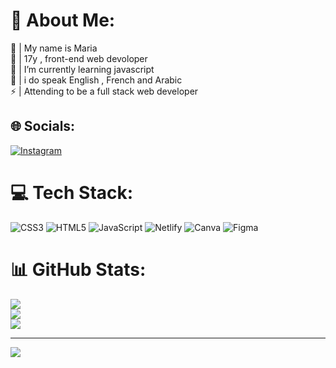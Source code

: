 # 💫 About Me:
🔭 | My name is Maria <br>👯 | 17y , front-end web devoloper<br>🌱 | I’m currently learning javascript<br>💬 | i do speak English , French and Arabic<br>⚡ | Attending to be a full stack web developer


## 🌐 Socials:
[![Instagram](https://img.shields.io/badge/Instagram-%23E4405F.svg?logo=Instagram&logoColor=white)](https://instagram.com/@maria.codess) 

# 💻 Tech Stack:
![CSS3](https://img.shields.io/badge/css3-%231572B6.svg?style=for-the-badge&logo=css3&logoColor=white) ![HTML5](https://img.shields.io/badge/html5-%23E34F26.svg?style=for-the-badge&logo=html5&logoColor=white) ![JavaScript](https://img.shields.io/badge/javascript-%23323330.svg?style=for-the-badge&logo=javascript&logoColor=%23F7DF1E) ![Netlify](https://img.shields.io/badge/netlify-%23000000.svg?style=for-the-badge&logo=netlify&logoColor=#00C7B7) ![Canva](https://img.shields.io/badge/Canva-%2300C4CC.svg?style=for-the-badge&logo=Canva&logoColor=white) 	![Figma](https://img.shields.io/badge/figma-%23F24E1E.svg?style=for-the-badge&logo=figma&logoColor=white)
# 📊 GitHub Stats:
![](https://github-readme-stats.vercel.app/api?username=mariabh&theme=dark&hide_border=false&include_all_commits=false&count_private=false)<br/>
![](https://github-readme-streak-stats.herokuapp.com/?user=mariabh&theme=dark&hide_border=false)<br/>
![](https://github-readme-stats.vercel.app/api/top-langs/?username=mariabh&theme=dark&hide_border=false&include_all_commits=false&count_private=false&layout=compact)

---
[![](https://visitcount.itsvg.in/api?id=mariabh&icon=0&color=0)](https://visitcount.itsvg.in)

<!-- Proudly created with GPRM ( https://gprm.itsvg.in ) -->
